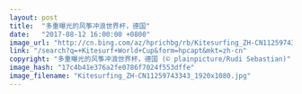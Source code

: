 ```yaml
---
layout: post
title:  "多重曝光的风筝冲浪世界杯，德国"
date:   "2017-08-12 16:00:00 +0800"
image_url: "http://cn.bing.com/az/hprichbg/rb/Kitesurfing_ZH-CN11259743343_1920x1080.jpg"
link: "/search?q=+Kitesurf+World+Cup&form=hpcapt&mkt=zh-cn"
copyright: "多重曝光的风筝冲浪世界杯，德国 (© plainpicture/Rudi Sebastian)"
image_hash: "17c4b41e376a2fe0786f7024f553dffe"
image_filename: "Kitesurfing_ZH-CN11259743343_1920x1080.jpg"
---
```

